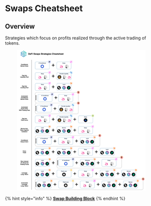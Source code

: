 # Swaps Cheatsheet

## Overview

Strategies which focus on profits realized through the active trading of tokens.

<figure><img src="../../../.gitbook/assets/Cheatsheet - Swap.jpg" alt=""><figcaption></figcaption></figure>

{% hint style="info" %}
[**Swap Building Block**](../../../factor-building-blocks/swap/)
{% endhint %}

